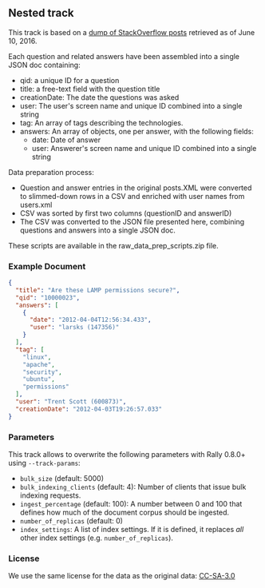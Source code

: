 ## Nested track

This track is based on a [dump of StackOverflow posts](https://ia800500.us.archive.org/22/items/stackexchange/stackoverflow.com-Posts.7z) retrieved as of June 10, 2016.

Each question and related answers have been assembled into a single JSON doc containing:

* qid: a unique ID for a question 
* title: a free-text field with the question title
* creationDate:	The date the questions was asked 
* user:	The user's screen name and unique ID combined into a single string
* tag: An array of tags describing the technologies.
* answers: An array of objects, one per answer, with the following fields:
    * date: Date of answer
    * user: Answerer's screen name and unique ID combined into a single string
		

Data preparation process:

* Question and answer entries in the original posts.XML were converted to slimmed-down rows in a CSV and enriched with user names from users.xml
* CSV was sorted by first two columns (questionID and answerID)
* The CSV was converted to the JSON file presented here, combining questions and answers into a single JSON doc.

These scripts are available in the raw_data_prep_scripts.zip file.

### Example Document

```json
{
  "title": "Are these LAMP permissions secure?",
  "qid": "10000023",
  "answers": [
    {
      "date": "2012-04-04T12:56:34.433",
      "user": "larsks (147356)"
    }
  ],
  "tag": [
    "linux",
    "apache",
    "security",
    "ubuntu",
    "permissions"
  ],
  "user": "Trent Scott (600873)",
  "creationDate": "2012-04-03T19:26:57.033"
}
```

### Parameters

This track allows to overwrite the following parameters with Rally 0.8.0+ using `--track-params`:

* `bulk_size` (default: 5000)
* `bulk_indexing_clients` (default: 4): Number of clients that issue bulk indexing requests.
* `ingest_percentage` (default: 100): A number between 0 and 100 that defines how much of the document corpus should be ingested.
* `number_of_replicas` (default: 0)
* `index_settings`: A list of index settings. If it is defined, it replaces *all* other index settings (e.g. `number_of_replicas`).

### License

We use the same license for the data as the original data: [CC-SA-3.0](http://creativecommons.org/licenses/by-sa/3.0/)

